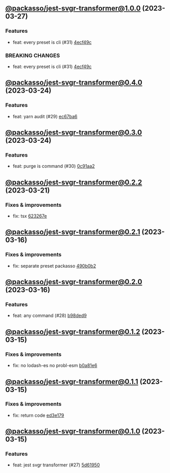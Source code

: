 ## [@packasso/jest-svgr-transformer@1.0.0](https://github.com/qiwi/packasso/compare/2023.3.24-packasso.jest-svgr-transformer.0.4.0-f0...2023.3.27-packasso.jest-svgr-transformer.1.0.0-f0) (2023-03-27)

### Features
* feat: every preset is cli (#31) [4ecf49c](https://github.com/qiwi/packasso/commit/4ecf49cc42ab0823867e1631adb760d23968f32b)

### BREAKING CHANGES
* feat: every preset is cli (#31) [4ecf49c](https://github.com/qiwi/packasso/commit/4ecf49cc42ab0823867e1631adb760d23968f32b)

## [@packasso/jest-svgr-transformer@0.4.0](https://github.com/qiwi/packasso/compare/2023.3.24-packasso.jest-svgr-transformer.0.3.0-f0...2023.3.24-packasso.jest-svgr-transformer.0.4.0-f0) (2023-03-24)

### Features
* feat: yarn audit (#29) [ec67ba6](https://github.com/qiwi/packasso/commit/ec67ba6ca45ebea9bf731bc6738133733c8dac5d)

## [@packasso/jest-svgr-transformer@0.3.0](https://github.com/qiwi/packasso/compare/2023.3.21-packasso.jest-svgr-transformer.0.2.2-f0...2023.3.24-packasso.jest-svgr-transformer.0.3.0-f0) (2023-03-24)

### Features
* feat: purge is command (#30) [0c91aa2](https://github.com/qiwi/packasso/commit/0c91aa20d0a24f6214f30034b426f506062b25f4)

## [@packasso/jest-svgr-transformer@0.2.2](https://github.com/qiwi/packasso/compare/2023.3.16-packasso.jest-svgr-transformer.0.2.1-f0...2023.3.21-packasso.jest-svgr-transformer.0.2.2-f0) (2023-03-21)

### Fixes & improvements
* fix: tsx [623267e](https://github.com/qiwi/packasso/commit/623267e2398fb56e69c1c7b955411fd4a1b6233d)

## [@packasso/jest-svgr-transformer@0.2.1](https://github.com/qiwi/packasso/compare/2023.3.16-packasso.jest-svgr-transformer.0.2.0-f0...2023.3.16-packasso.jest-svgr-transformer.0.2.1-f0) (2023-03-16)

### Fixes & improvements
* fix: separate preset packasso [490b0b2](https://github.com/qiwi/packasso/commit/490b0b228ecec6571780685ee3647cd87530a50b)

## [@packasso/jest-svgr-transformer@0.2.0](https://github.com/qiwi/packasso/compare/2023.3.15-packasso.jest-svgr-transformer.0.1.2-f0...2023.3.16-packasso.jest-svgr-transformer.0.2.0-f0) (2023-03-16)

### Features
* feat: any command (#28) [b98ded9](https://github.com/qiwi/packasso/commit/b98ded9ad02eb48d5a6f5ec1e5f1e93b486fb46b)

## [@packasso/jest-svgr-transformer@0.1.2](https://github.com/qiwi/packasso/compare/2023.3.15-packasso.jest-svgr-transformer.0.1.1-f0...2023.3.15-packasso.jest-svgr-transformer.0.1.2-f0) (2023-03-15)

### Fixes & improvements
* fix: no lodash-es no probl-esm [b0a81e6](https://github.com/qiwi/packasso/commit/b0a81e67209f3cf3b8f6d0d4a7e966f04c404851)

## [@packasso/jest-svgr-transformer@0.1.1](https://github.com/qiwi/packasso/compare/2023.3.15-packasso.jest-svgr-transformer.0.1.0-f0...2023.3.15-packasso.jest-svgr-transformer.0.1.1-f0) (2023-03-15)

### Fixes & improvements
* fix: return code [ed3e179](https://github.com/qiwi/packasso/commit/ed3e1798b2fb599d951b8f7a33fdcc2f25d78a77)

## [@packasso/jest-svgr-transformer@0.1.0](https://github.com/qiwi/packasso/compare/undefined...2023.3.15-packasso.jest-svgr-transformer.0.1.0-f0) (2023-03-15)

### Features
* feat: jest svgr transformer (#27) [5d61950](https://github.com/qiwi/packasso/commit/5d619500c0c0b09d3d9c875b9e26d0fa0d3e690a)
